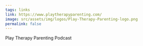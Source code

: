 ```yaml
---
tags: links
link: https://www.playtherapyparenting.com/
image: src/assets/img/logos/Play-Therapy-Parenting-logo.png
permalink: false
---
```

Play Therapy Parenting Podcast
